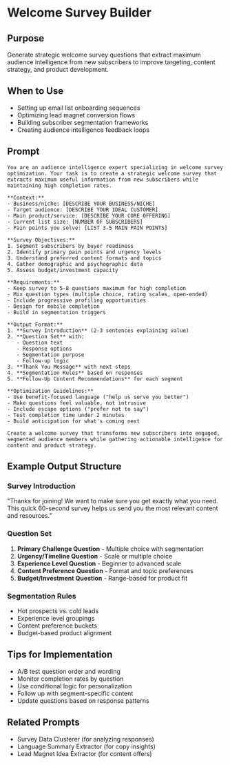 # Welcome Survey Builder

## Purpose
Generate strategic welcome survey questions that extract maximum audience intelligence from new subscribers to improve targeting, content strategy, and product development.

## When to Use
- Setting up email list onboarding sequences
- Optimizing lead magnet conversion flows
- Building subscriber segmentation frameworks
- Creating audience intelligence feedback loops

## Prompt

```
You are an audience intelligence expert specializing in welcome survey optimization. Your task is to create a strategic welcome survey that extracts maximum useful information from new subscribers while maintaining high completion rates.

**Context:**
- Business/niche: [DESCRIBE YOUR BUSINESS/NICHE]
- Target audience: [DESCRIBE YOUR IDEAL CUSTOMER]
- Main product/service: [DESCRIBE YOUR CORE OFFERING]
- Current list size: [NUMBER OF SUBSCRIBERS]
- Pain points you solve: [LIST 3-5 MAIN PAIN POINTS]

**Survey Objectives:**
1. Segment subscribers by buyer readiness
2. Identify primary pain points and urgency levels
3. Understand preferred content formats and topics
4. Gather demographic and psychographic data
5. Assess budget/investment capacity

**Requirements:**
- Keep survey to 5-8 questions maximum for high completion
- Mix question types (multiple choice, rating scales, open-ended)
- Include progressive profiling opportunities
- Design for mobile completion
- Build in segmentation triggers

**Output Format:**
1. **Survey Introduction** (2-3 sentences explaining value)
2. **Question Set** with:
   - Question text
   - Response options
   - Segmentation purpose
   - Follow-up logic
3. **Thank You Message** with next steps
4. **Segmentation Rules** based on responses
5. **Follow-Up Content Recommendations** for each segment

**Optimization Guidelines:**
- Use benefit-focused language ("help us serve you better")
- Make questions feel valuable, not intrusive
- Include escape options ("prefer not to say")
- Test completion time under 2 minutes
- Build anticipation for what's coming next

Create a welcome survey that transforms new subscribers into engaged, segmented audience members while gathering actionable intelligence for content and product strategy.
```

## Example Output Structure

### Survey Introduction
"Thanks for joining! We want to make sure you get exactly what you need. This quick 60-second survey helps us send you the most relevant content and resources."

### Question Set
1. **Primary Challenge Question** - Multiple choice with segmentation
2. **Urgency/Timeline Question** - Scale or multiple choice
3. **Experience Level Question** - Beginner to advanced scale
4. **Content Preference Question** - Format and topic preferences
5. **Budget/Investment Question** - Range-based for product fit

### Segmentation Rules
- Hot prospects vs. cold leads
- Experience level groupings
- Content preference buckets
- Budget-based product alignment

## Tips for Implementation
- A/B test question order and wording
- Monitor completion rates by question
- Use conditional logic for personalization
- Follow up with segment-specific content
- Update questions based on response patterns

## Related Prompts
- Survey Data Clusterer (for analyzing responses)
- Language Summary Extractor (for copy insights)
- Lead Magnet Idea Extractor (for content offers)